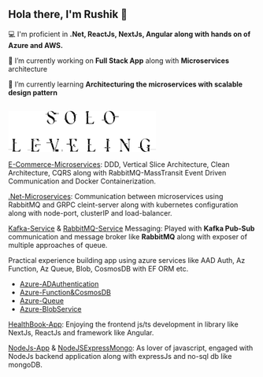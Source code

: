 ## Hola there, I'm Rushik 👋

💻 I'm proficient in __.Net, ReactJs, NextJs, Angular along with hands on of Azure and AWS.__

🔭 I’m currently working on __Full Stack App__ along with **Microservices** architecture

🌱 I’m currently learning __Architecturing the microservices with scalable design pattern__

##

<img src="https://github.com/Rikiricks/Rikiricks/blob/main/stacked_black.webp" alt="Solo Leveling" style="width:300px;" />

[E-Commerce-Microservices](https://github.com/Rikiricks/EShopMicroservices): DDD, Vertical Slice Architecture, Clean Architecture, CQRS along with RabbitMQ-MassTransit Event Driven Communication and Docker Containerization.

[.Net-Microservices](https://github.com/Rikiricks/.NetCore-Microservices): Communication between microservices using RabbitMQ and GRPC cleint-server along with kubernetes configuration along with node-port, clusterIP and load-balancer.

[Kafka-Service](https://github.com/Rikiricks/KafkaMicroservices) & [RabbitMQ-Service](https://github.com/Rikiricks/RabbitMQDotNet) Messaging: Played with **Kafka Pub-Sub** communication and message broker like **RabbitMQ** along with exposer of multiple approaches of queue.

Practical experience building app using azure services like AAD Auth, Az Function, Az Queue, Blob, CosmosDB with EF ORM etc.
- [Azure-ADAuthentication](https://github.com/Rikiricks/AzureWebAPIs/blob/master/Program.cs)
- [Azure-Function&CosmosDB](https://github.com/Rikiricks/AzureCosmosCrud)
- [Azure-Queue](https://github.com/Rikiricks/AzureQueueStorage)
- [Azure-BlobService](https://github.com/Rikiricks/AzureWebAPIs/tree/master/Service)

[HealthBook-App](https://github.com/Rikiricks/Healthbook): Enjoying the frontend js/ts development in library like NextJs, ReactJs and framework like Angular.

[NodeJs-App](https://github.com/Rikiricks/NodeJS-Foundation) & [NodeJSExpressMongo](https://github.com/Rikiricks/NodeExpressMongo): As lover of javascript, engaged with NodeJs backend application along with expressJs and no-sql db like mongoDB.



